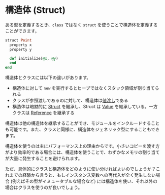 # 構造体 (Struct)

ある型を定義するとき、`class` ではなく `struct` を使うことで構造体を定義することができます。

```ruby
struct Point
  property x
  property y

  def initialize(@x, @y)
  end
end
```

構造体とクラスには以下の違いがあります。
* 構造体に対して `new` を実行するとヒープではなくスタック領域が割り当てられる
* クラスが参照渡しであるのに対して、構造体は[値渡し](http://crystal-lang.org/api/Value.html)である
* 構造体は暗黙的に [Struct](http://crystal-lang.org/api/Struct.html) を継承し、Struct は [Value](http://crystal-lang.org/api/Value.html) を継承している。一方クラスは [Reference](http://crystal-lang.org/api/Reference.html) を継承する

構造体は他の構造体を継承することができ、モジュールをインクルードすることも可能です。また、クラスと同様に、構造体をジェネリック型にすることもできます。

構造体を使うのは主にパフォーマンス上の理由からです。小さいコピーを渡す方がより効率的である場合には、構造体を使うことで、わずかなメモリの割り当てが大量に発生することを避けられます。

ただ、具体的にクラスと構造体をどのように使い分ければよいのでしょうか？これまでの経験から言うと、もしインスタンス変数への再代入が全く発生しない場合 (例えばその型がイミュータブルな場合など) には構造体を使い、それ以外の場合はクラスを使うのが良いでしょう。
